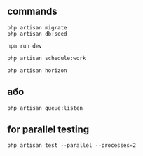 ## commands
````````
php artisan migrate
php artisan db:seed

npm run dev

php artisan schedule:work

````````

````````
php artisan horizon
````````
## або
````````
php artisan queue:listen
````````

## for parallel testing
````````
php artisan test --parallel --processes=2 
````````
